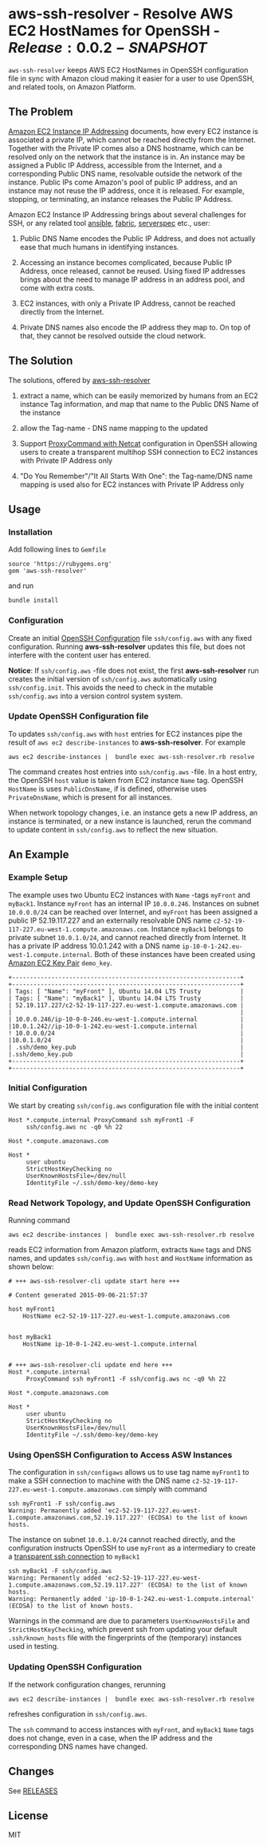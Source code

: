 # aws-ssh-resolver - Resolve AWS EC2 HostNames for OpenSSH - $Release:0.0.2-SNAPSHOT$

`aws-ssh-resolver` keeps AWS EC2 HostNames in OpenSSH configuration
file in sync with Amazon cloud making it easier for a user to use
OpenSSH, and related tools, on Amazon Platform.

## The Problem

[Amazon EC2 Instance IP Addressing](http://docs.aws.amazon.com/AWSEC2/latest/UserGuide/using-instance-addressing.html)
  documents, how every EC2 instance is associated a private IP, which
  cannot be reached directly from the Internet. Together with the
  Private IP comes also a DNS hostname, which can be resolved only on
  the network that the instance is in.  An instance may be assigned a
  Public IP Address, accessible from the Internet, and a corresponding
  Public DNS name, resolvable outside the network of the instance.
  Public IPs come Amazon's pool of public IP address, and an instance
  may not reuse the IP address, once it is released. For example,
  stopping, or terminating, an instance releases the Public IP
  Address.

Amazon EC2 Instance IP Addressing brings about several challenges for
SSH, or any related tool [ansible](http://www.ansible.com/home),
[fabric](http://www.fabfile.org/),
[serverspec](http://serverspec.org/) etc., user:

1. Public DNS Name encodes the Public IP Address, and does not
   actually ease that much humans in identifying instances.

2. Accessing an instance becomes complicated, because Public IP
   Address, once released, cannot be reused. Using fixed IP addresses
   brings about the need to manage IP address in an address pool, and
   come with extra costs.

3. EC2 instances, with only a Private IP Address, cannot be reached
   directly from the Internet.

4. Private DNS names also encode the IP address they map to. On top of
   that, they cannot be resolved outside the cloud network.

## The Solution

The solutions, offered by
[aws-ssh-resolver](https://github.com/jarjuk/aws-ssh-resolver) 

1. extract a name, which can be easily memorized by humans from an EC2
   instance Tag information, and map that name to the Public DNS Name
   of the instance

2. allow the Tag-name - DNS name mapping to the updated

3. Support
    [ProxyCommand with Netcat](https://en.wikibooks.org/wiki/OpenSSH/Cookbook/Proxies_and_Jump_Hosts#ProxyCommand_with_Netcat)
    configuration in OpenSSH allowing users to create a transparent
    multihop SSH connection to EC2 instances with Private IP Address
    only
	
4. "Do You Remember"/"It All Starts With One": the Tag-name/DNS name
   mapping is used also for EC2 instances with Private IP Address only

## Usage

### Installation

Add following lines to `Gemfile`

    source 'https://rubygems.org'
	gem 'aws-ssh-resolver'

and run

	bundle install

### Configuration

Create an initial
[OpenSSH Configuration](http://www.openbsd.org/cgi-bin/man.cgi/OpenBSD-current/man5/ssh_config.5?query=ssh_config&sec=5)
file `ssh/config.aws` with any fixed configuration.  Running
**aws-ssh-resolver** updates this file, but does not interfere with
the content user has entered.

**Notice**: If `ssh/config.aws` -file does not exist, the first
 **aws-ssh-resolver** run creates the initial version of
 `ssh/config.aws` automatically using `ssh/config.init`.  This avoids
 the need to check in the mutable `ssh/config.aws` into a version
 control system system.

### Update OpenSSH Configuration file

To updates `ssh/config.aws` with `host` entries for EC2 instances pipe
the result of `aws ec2 describe-instances` to
**aws-ssh-resolver**. For example

	aws ec2 describe-instances |  bundle exec aws-ssh-resolver.rb resolve
	
The command creates host entries into `ssh/config.aws` -file. In a
host entry, the OpenSSH `host` value is taken from EC2 instance `Name`
tag.  OpenSSH `HostName` is uses `PublicDnsName`, if is defined,
otherwise uses `PrivateDnsName`, which is present for all instances.

When network topology changes, i.e. an instance gets a new IP address,
an instance is terminated, or a new instance is launched, rerun the
command to update content in `ssh/config.aws` to reflect the new
situation.

## An Example

### Example Setup

The example uses two Ubuntu EC2 instances with `Name` -tags `myFront`
and `myBack1`. Instance `myFront` has an internal IP
`10.0.0.246`. Instances on subnet `10.0.0.0/24` can be reached over
Internet, and `myFront` has been assigned a public IP 52.19.117.227
and an externally resolvable DNS name
`c2-52-19-117-227.eu-west-1.compute.amazonaws.com`. Instance `myBack1`
belongs to private subnet `10.0.1.0/24`, and cannot reached directly
from Internet. It has a private IP address 10.0.1.242 with a DNS name
`ip-10-0-1-242.eu-west-1.compute.internal`. Both of these instances
have been created using
[Amazon EC2 Key Pair](http://docs.aws.amazon.com/AWSEC2/latest/UserGuide/ec2-key-pairs.html)
`demo_key`.


    +----------------------------------------------------------------+    +----------------------------------------------------------------+
    | Tags: [ "Name": "myFront" ], Ubuntu 14.04 LTS Trusty           |    | Tags: [ "Name": "myBack1" ], Ubuntu 14.04 LTS Trusty		   |
    | 52.19.117.227/c2-52-19-117-227.eu-west-1.compute.amazonaws.com |    |    	   	   	   	   	   	   	   	   	   	   	   	   	   	   	   |
    | 10.0.0.246/ip-10-0-0-246.eu-west-1.compute.internal            |    |10.0.1.242//ip-10-0-1-242.eu-west-1.compute.internal   	   	   |
	! 10.0.0.0/24                                                    |    |10.0.1.0/24										   		       |
    | .ssh/demo_key.pub                                              |    |.ssh/demo_key.pub   	   	   	   	   	   	   	   	   	   	   	   |
    +----------------------------------------------------------------+    +----------------------------------------------------------------+

### Initial Configuration

We start by creating `ssh/config.aws` configuration file with the
initial content

    Host *.compute.internal ProxyCommand ssh myFront1 -F
         ssh/config.aws nc -q0 %h 22

    Host *.compute.amazonaws.com

    Host *
         user ubuntu
         StrictHostKeyChecking no
         UserKnownHostsFile=/dev/null
         IdentityFile ~/.ssh/demo-key/demo-key

### Read Network Topology, and Update OpenSSH Configuration

Running command

	aws ec2 describe-instances |  bundle exec aws-ssh-resolver.rb resolve

reads EC2 information from Amazon platform, extracts `Name` tags and
DNS names, and updates `ssh/config.aws` with `host` and `HostName`
information as shown below:

    # +++ aws-ssh-resolver-cli update start here +++

    # Content generated 2015-09-06-21:57:37

    host myFront1
        HostName ec2-52-19-117-227.eu-west-1.compute.amazonaws.com


    host myBack1
        HostName ip-10-0-1-242.eu-west-1.compute.internal


    # +++ aws-ssh-resolver-cli update end here +++
    Host *.compute.internal
         ProxyCommand ssh myFront1 -F ssh/config.aws nc -q0 %h 22

    Host *.compute.amazonaws.com

    Host *
         user ubuntu
         StrictHostKeyChecking no
         UserKnownHostsFile=/dev/null
         IdentityFile ~/.ssh/demo-key/demo-key
		 
### Using OpenSSH Configuration to Access ASW Instances

The configuration in `ssh/configaws` allows us to use tag name
`myFront1` to make a SSH connection to machine with the DNS name
`c2-52-19-117-227.eu-west-1.compute.amazonaws.com` simply with command

	ssh myFront1 -F ssh/config.aws
	Warning: Permanently added 'ec2-52-19-117-227.eu-west-1.compute.amazonaws.com,52.19.117.227' (ECDSA) to the list of known hosts.


The instance on subnet `10.0.1.0/24` cannot reached directly, and the
configuration instructs OpenSSH to use `myFront` as a intermediary to
create a
[transparent ssh connection](https://en.wikibooks.org/wiki/OpenSSH/Cookbook/Proxies_and_Jump_Hosts#ProxyCommand_with_Netcat)
to `myBack1`

	ssh myBack1 -F ssh/config.aws
	Warning: Permanently added 'ec2-52-19-117-227.eu-west-1.compute.amazonaws.com,52.19.117.227' (ECDSA) to the list of known hosts.
	Warning: Permanently added 'ip-10-0-1-242.eu-west-1.compute.internal' (ECDSA) to the list of known hosts.

Warnings in the command are due to parameters `UserKnownHostsFile` and
`StrictHostKeyChecking`, which prevent ssh from updating your default
`.ssh/known_hosts` file with the fingerprints of the (temporary)
instances used in testing.


### Updating OpenSSH Configuration

If the network configuration changes, rerunning

	aws ec2 describe-instances |  bundle exec aws-ssh-resolver.rb resolve

refreshes configuration in `ssh/config.aws`.

The `ssh` command to access instances with `myFront`, and `myBack1`
`Name` tags does not change, even in a case, when the IP address and
the corresponding DNS names have changed.

## Changes

See [RELEASES](RELEASES.md)

## License 

MIT
